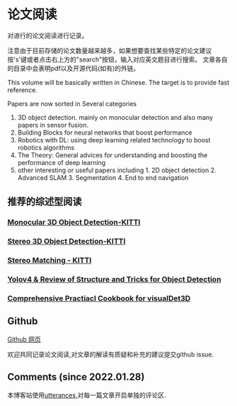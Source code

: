 # 论文阅读

对进行的论文阅读进行记录。

注意由于目前存储的论文数量越来越多，如果想要查找某些特定的论文建议按's'键或者点击右上方的"search"按钮，输入对应英文题目进行搜索。
文章各自的目录中会表明pdf以及开源代码(如有)的外链。

This volume will be basically written in Chinese. The target is to provide fast reference. 

Papers are now sorted in Several categories

1. 3D object detection. mainly on monocular detection and also many papers in sensor fusion.
2. Building Blocks for neural networks that boost performance
3. Robotics with DL: using deep learning related technology to boost robotics algorithms
4. The Theory: General advices for understanding and boosting the performance of deep learning
5. other interesting or useful papers including
        1. 2D object detection
        2. Advanced SLAM
        3. Segmentation
        4. End to end navigation

## 推荐的综述型阅读

### [Monocular 3D Object Detection-KITTI](3dDetection/RecentCollectionForMono3D.md)

### [Stereo 3D Object Detection-KITTI](3dDetection/RecentCollectionForStereo3D.md)

### [Stereo Matching - KITTI](other_categories/Summaries/Collections_StereoMatching_KITTI.md)

### [Yolov4 & Review of Structure and Tricks for Object Detection](other_categories/object_detection_2D/YOLOv4.md)

### [Comprehensive Practiacl Cookbook for visualDet3D](3dDetection/my_cookbook.md)

## Github

[Github 网页](https://github.com/Owen-Liuyuxuan/papers_reading_sharing.github.io)

欢迎共同记录论文阅读,对文章的解读有质疑和补充的建议提交github issue.

## Comments (since 2022.01.28)

本博客站使用[utterances](https://github.com/utterance/utterances),对每一篇文章开启单独的评论区.

<!-- <div id="tester" style="width:600px;height:250px;"></div>

<script src="index.js">
</script> -->